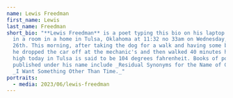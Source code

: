 ```yaml
---
name: Lewis Freedman
first_name: Lewis
last_name: Freedman
short_bio: "**Lewis Freedman** is a poet typing this bio on his laptop at a desk
  in a room in a home in Tulsa, Oklahoma at 11:32 no 33am on Wednesday, July
  26th. This morning, after taking the dog for a walk and having some breakfast,
  he dropped the car off at the mechanic's and then walked 40 minutes home. The
  high today in Tulsa is said to be 104 degrees fahrenheit. Books of poems
  published under his name include _Residual Synonyms for the Name of God_ and
  _I Want Something Other Than Time._"
portraits:
  - media: 2023/06/lewis-freedman
---
```

